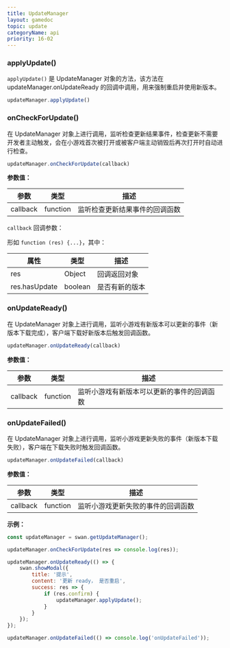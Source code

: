 ```yaml
---
title: UpdateManager
layout: gamedoc
topic: update
categoryName: api
priority: 16-02
---
```


### applyUpdate()

`applyUpdate()` 是 UpdateManager 对象的方法，该方法在 updateManager.onUpdateReady 的回调中调用，用来强制重启并使用新版本。

```js
updateManager.applyUpdate()
```

### onCheckForUpdate()

在 UpdateManager 对象上进行调用，监听检查更新结果事件，检查更新不需要开发者主动触发，会在小游戏首次被打开或被客户端主动销毁后再次打开时自动进行检查。

```js
updateManager.onCheckForUpdate(callback)
```

**参数值：**

|参数|类型|描述|
|-|-|-|
|callback|function|监听检查更新结果事件的回调函数|

`callback` 回调参数：

形如 `function (res) {...}`，其中：

|属性|类型|描述|
|-|-|-|
|res|Object|回调返回对象|
|res.hasUpdate|boolean|是否有新的版本|

### onUpdateReady()

在 UpdateManager 对象上进行调用，监听小游戏有新版本可以更新的事件（新版本下载完成），客户端下载好新版本后触发回调函数。

```js
updateManager.onUpdateReady(callback)
```

**参数值：**

|参数|类型|描述|
|-|-|-|
|callback|function|监听小游戏有新版本可以更新的事件的回调函数|

### onUpdateFailed()

在 UpdateManager 对象上进行调用，监听小游戏更新失败的事件（新版本下载失败），客户端在下载失败时触发回调函数。

```js
updateManager.onUpdateFailed(callback)
```

**参数值：**

|参数|类型|描述|
|-|-|-|
|callback|function|监听小游戏更新失败的事件的回调函数|

**示例：**

```js
const updateManager = swan.getUpdateManager();

updateManager.onCheckForUpdate(res => console.log(res));

updateManager.onUpdateReady(() => {
    swan.showModal({
        title: '提示',
        content: '更新 ready， 是否重启',
        success: res => {
            if (res.confirm) {
                updateManager.applyUpdate();
            }
        }
    });
});

updateManager.onUpdateFailed(() => console.log('onUpdateFailed'));
```

